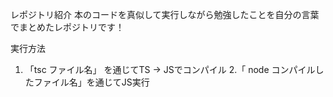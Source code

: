 レポジトリ紹介
本のコードを真似して実行しながら勉強したことを自分の言葉でまとめたレポジトリです！

実行方法
1. 「tsc ファイル名」 を通じてTS → JSでコンパイル
2.「 node コンパイルしたファイル名」を通じてJS実行

